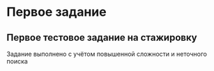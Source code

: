 # Первое задание
## Первое тестовое задание на стажировку

Задание выполнено с учётом повышенной сложности и неточного поиска